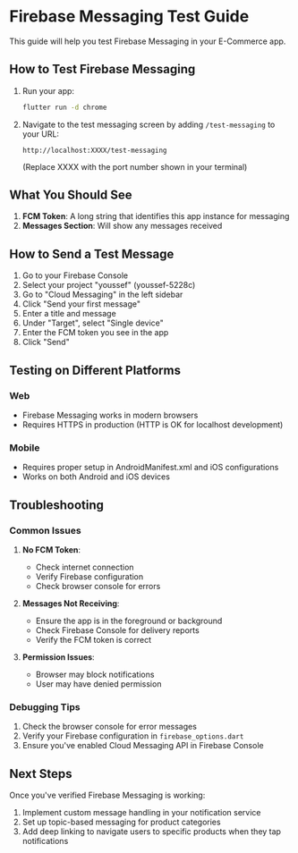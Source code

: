 # Firebase Messaging Test Guide

This guide will help you test Firebase Messaging in your E-Commerce app.

## How to Test Firebase Messaging

1. Run your app:
   ```bash
   flutter run -d chrome
   ```

2. Navigate to the test messaging screen by adding `/test-messaging` to your URL:
   ```
   http://localhost:XXXX/test-messaging
   ```
   (Replace XXXX with the port number shown in your terminal)

## What You Should See

1. **FCM Token**: A long string that identifies this app instance for messaging
2. **Messages Section**: Will show any messages received

## How to Send a Test Message

1. Go to your Firebase Console
2. Select your project "youssef" (youssef-5228c)
3. Go to "Cloud Messaging" in the left sidebar
4. Click "Send your first message"
5. Enter a title and message
6. Under "Target", select "Single device"
7. Enter the FCM token you see in the app
8. Click "Send"

## Testing on Different Platforms

### Web
- Firebase Messaging works in modern browsers
- Requires HTTPS in production (HTTP is OK for localhost development)

### Mobile
- Requires proper setup in AndroidManifest.xml and iOS configurations
- Works on both Android and iOS devices

## Troubleshooting

### Common Issues

1. **No FCM Token**: 
   - Check internet connection
   - Verify Firebase configuration
   - Check browser console for errors

2. **Messages Not Receiving**:
   - Ensure the app is in the foreground or background
   - Check Firebase Console for delivery reports
   - Verify the FCM token is correct

3. **Permission Issues**:
   - Browser may block notifications
   - User may have denied permission

### Debugging Tips

1. Check the browser console for error messages
2. Verify your Firebase configuration in `firebase_options.dart`
3. Ensure you've enabled Cloud Messaging API in Firebase Console

## Next Steps

Once you've verified Firebase Messaging is working:

1. Implement custom message handling in your notification service
2. Set up topic-based messaging for product categories
3. Add deep linking to navigate users to specific products when they tap notifications